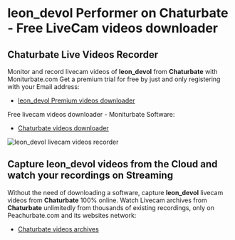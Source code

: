# leon_devol Performer on Chaturbate - Free LiveCam videos downloader

## Chaturbate Live Videos Recorder

Monitor and record livecam videos of **leon_devol** from **Chaturbate** with Moniturbate.com
Get a premium trial for free by just and only registering with your Email address:
* [leon_devol Premium videos downloader](https://moniturbate.com/request-demo-licence-key.html)

Free livecam videos downloader - Moniturbate Software:
* [Chaturbate videos downloader](https://moniturbate.com/moniturbate-download-software.html)

![leon_devol livecam videos recorder](https://peachurnet.com/templates/moniturbate-software.png)


## Capture leon_devol videos from the Cloud and watch your recordings on Streaming

Without the need of downloading a software, capture **leon_devol** livecam videos from **Chaturbate** 100% online.
Watch Livecam archives from **Chaturbate** unlimitedly from thousands of existing recordings, only on Peachurbate.com and its websites network:
* [Chaturbate videos archives](https://peachurnet.com/)